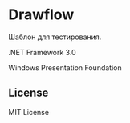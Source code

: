 # Drawflow

Шаблон для тестирования.

.NET Framework 3.0

Windows Presentation Foundation

## License
MIT License
